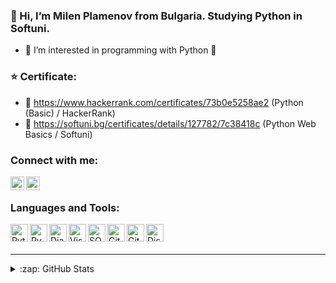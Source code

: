 ### 👋 Hi, I’m Milen Plamenov from Bulgaria. Studying Python in Softuni.
- 👀 I’m interested in programming with Python 🐍

### ⭐ Certificate:
- 📜 https://www.hackerrank.com/certificates/73b0e5258ae2 (Python (Basic) / HackerRank)
- 📜 https://softuni.bg/certificates/details/127782/7c38418c (Python Web Basics / Softuni)



### Connect with me:


[<img align="left" alt="milen | LinkedIn" width="22px" src="https://cdn.jsdelivr.net/npm/simple-icons@v3/icons/linkedin.svg" />][linkedin]
[<img align="left" alt="milen | Instagram" width="22px" src="https://cdn.jsdelivr.net/npm/simple-icons@v3/icons/instagram.svg" />][instagram]

<br />

### Languages and Tools:

<img align="left" alt="Python" width="28px"
     src="https://cdn.jsdelivr.net/npm/simple-icons@3.13.0/icons/python.svg" />
     
<img align="left" alt="PyCharm" width="28px"
     src="https://cdn.jsdelivr.net/npm/simple-icons@3.13.0/icons/pycharm.svg" />
     
<img align="left" alt="Django" width="28px"
     src="https://cdn.jsdelivr.net/npm/simple-icons@3.13.0/icons/django.svg" />
     
<img align="left" alt="Visual Studio Code" width="28px"
     src="https://cdn.jsdelivr.net/npm/simple-icons@3.13.0/icons/visualstudiocode.svg" />
     
<img align="left" alt="SQL" width="28px"
     src="https://cdn.jsdelivr.net/npm/simple-icons@3.13.0/icons/postgresql.svg" />

<img align="left" alt="Git" width="28px"
     src="https://cdn.jsdelivr.net/npm/simple-icons@3.13.0/icons/git.svg" />

<img align="left" alt="Github" width="28px"
     src="https://cdn.jsdelivr.net/npm/simple-icons@3.13.0/icons/github.svg" />
     
<img align="left" alt="Discord" width="28px"
     src="https://cdn.jsdelivr.net/npm/simple-icons@3.13.0/icons/discord.svg" />
     


<br />
<br />


---


<details>
  <summary>:zap: GitHub Stats</summary>
     <img align="center" src="https://github-readme-stats.vercel.app/api/top-langs/?username=MilenPlamenov&theme=blue-green" />


</details>



[instagram]: https://instagram.com/mivkata
[linkedin]: https://www.linkedin.com/in/milen-georgiev-321947230/

